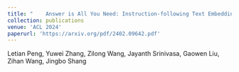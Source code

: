 ```yaml
---
title: "	Answer is All You Need: Instruction-following Text Embedding via Answering the Question."
collection: publications
venue: 'ACL 2024'
paperurl: 'https://arxiv.org/pdf/2402.09642.pdf'
---
```

Letian Peng, Yuwei Zhang, Zilong Wang, Jayanth Srinivasa, Gaowen Liu, Zihan Wang, Jingbo Shang
